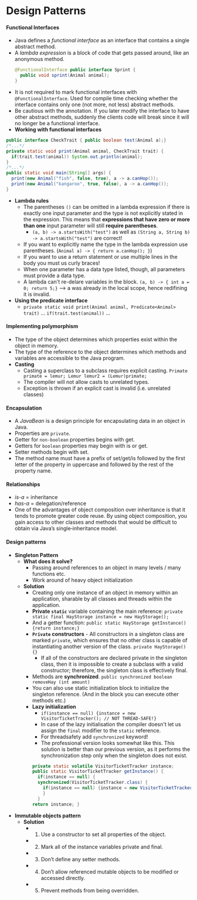 # Design Patterns

#### Functional Interfaces
- Java defines a *functional interface* as an interface that contains a single abstract method.
- A *lambda expression* is a block of code that gets passed around, like an anonymous method.
  ```java
  @FunctionalInterface public interface Sprint {
    public void sprint(Animal animal);
  }
  ```
- It is not required to mark functional interfaces with `@FunctionalInterface`. Used for compile time checking whether the interface contains only one (not more, not less) abstract methods.
- Be cautious with the annotation. If you later modify the interface to have other abstract methods, suddenly the clients code will break since it will no longer be a functional interface.
- **Working with functional interfaces**
```java
public interface CheckTrait { public boolean test(Animal a);}
/*...*/
private static void print(Animal animal, CheckTrait trait) {
  if(trait.test(animal)) System.out.println(animal);
}
/*...*/
public static void main(String[] args) {
  print(new Animal("fish", false, true), a -> a.canHop());
  print(new Animal("kangaroo", true, false), a -> a.canHop());
}
```
- **Lambda rules**
  - The parentheses `()` can be omitted in a lambda expression if there is exactly one input parameter and the type is not explicitly stated in the expression. This means that **expressions that have zero or more than one** input parameter will still **require parentheses**.
    - `(a, b) -> a.startsWith("test")` as well as `(String a, String b) -> a.startsWith("test")` are correct!
  - If you want to explicitly name the type in the lambda expression use parentheses. (`Animal a) -> { return a.canHop(); }`)
  - If you want to use a return statement or use multiple lines in the body you must us curly braces!
  - When one parameter has a data type listed, though, all parameters must provide a data type.
  - A lambda can't re-delare variables in the block. `(a, b) -> { int a = 0; return 5;}` --> a was already in the local scope, hence redifining it is invalid.
- **Using the predicate interface**
  - `private static void print(Animal animal, Predicate<Animal> trait)` ... `if(trait.test(animal))` ...

#### Implementing polymorphism
- The type of the object determines which properties exist within the object in memory.
- The type of the reference to the object determines which methods and variables are accessible to the Java program.
- **Casting**
  - Casting a superclass to a subclass requires explicit casting. `Primate primate = lemur; Lemur lemur2 = (Lemur)primate;`
  - The compiler will not allow casts to unrelated types.
  - Exception is thrown if an explicit cast is invalid (i.e. unrelated classes)

#### Encapsulation
- A *JavaBean* is a design principle for encapsulating data in an object in Java.
- Properties are `private`.
- Getter for `non‐boolean` properties begins with get.
- Getters for `boolean` properties may begin with is or get.
- Setter methods begin with set.
- The method name must have a prefix of set/get/is followed by the first letter of the property in uppercase and followed by the rest of the property name.

#### Relationships
- *is-a* = inheritance
- *has-a* = delegation/reference
- One of the advantages of object composition over inheritance is that it tends to promote greater code reuse. By using object composition, you gain access to other classes and methods that would be difficult to obtain via Java’s single‐inheritance model.

#### Design patterns
- **Singleton Pattern**
  - **What does it solve?**
    - Passing around references to an object in many levels / many functions etc.
    - Work around of heavy object initialization
  - **Solution**
    - Creating only one instance of an object in memory within an application, sharable by all classes and threads within the application.
    - **Private `static`** variable containing the main reference: `private static final HayStorage instance = new HayStorage();`
    - And a getter function: `public static HayStorage getInstance() {return instance;}`
    - **`Private` constructors** - All constructors in a singleton class are marked `private`, which ensures that no other class is capable of instantiating another version of the class. `private HayStorage() {}`
      - If all of the constructors are declared private in the singleton class, then it is impossible to create a subclass with a valid constructor; therefore, the singleton class is effectively final.
    - Methods are **synchronized**. `public synchronized boolean removeHay (int amount)`
    - You can also use static initialization block to initialize the singleton reference. (And in the block you can execute other methods etc.)
    - **Lazy initialization**
      - `if(instance == null) {instance = new VisitorTicketTracker(); // NOT THREAD-SAFE!}`
      - In case of the lazy initialisation the compiler doesn't let us assign the `final` modifier to the `static` reference.
      - For threadsafety add `synchronized` keyword!
      - The professional version looks somewhat like this. This solution is better than our previous version, as it performs the synchronization step only when the singleton does not exist.
      ```java
      private static volatile VisitorTicketTracker instance;
      public static VisitorTicketTracker getInstance() {
        if(instance == null) {
        synchronized(VisitorTicketTracker.class) {
          if(instance == null) {instance = new VisitorTicketTracker();}
          }
        }
      return instance; }      
      ```
- **Immutable objects pattern**
  - **Solution**
    - 1. Use a constructor to set all properties of the object.
    - 2. Mark all of the instance variables private and final.
    - 3. Don’t define any setter methods.
    - 4. Don’t allow referenced mutable objects to be modified or accessed directly.
    - 5. Prevent methods from being overridden.
